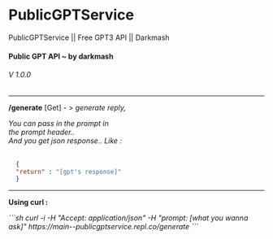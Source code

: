 # PublicGPTService
PublicGPTService || Free GPT3 API || Darkmash


  <h4>Public GPT API ~ by darkmash<br></h4>

<h6>V 1.0.0</h6>
  <hr>

<b>/generate</b> [Get] - > <i>generate reply,<br>

  You can pass in the prompt in<br>
  the prompt header..<br>
  And you get json response.. Like : <br><br></i>
  

```json
  {
  "return" : "[gpt's response]"
  }
```

<hr>

  <b>Using curl :</b>

<i>
```sh
  curl -i -H "Accept: application/json" -H "prompt: [what you wanna ask]"  https://main--publicgptservice.repl.co/generate
```  
</i>
